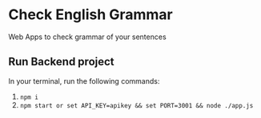 # Check English Grammar
Web Apps to check grammar of your sentences

## Run Backend project
In your terminal, run the following commands: <br>
1. `npm i`
2. `npm start or set API_KEY=apikey && set PORT=3001 && node ./app.js`
